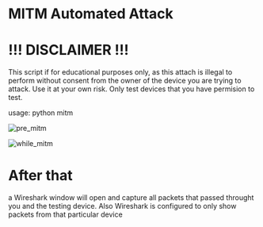 # MITM Automated Attack

# !!! DISCLAIMER !!!

This script if for educational purposes only, as this attach is illegal to perform without consent from the owner of the device you are trying to attack. Use it at your own risk. Only test devices that you have permision to test.


usage: python mitm

![pre_mitm](https://github.com/user-attachments/assets/72443386-552b-4ade-9de1-0ead90b6f827)

![while_mitm](https://github.com/user-attachments/assets/47204af5-faa5-49e2-9a63-23854443a44a)


# After that
a Wireshark window will open and capture all packets that passed throught you and the testing device. Also Wireshark is configured to only show packets from that particular device
